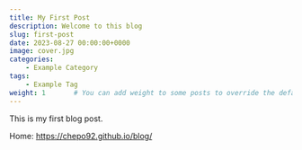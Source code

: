 ```yaml
---
title: My First Post
description: Welcome to this blog
slug: first-post
date: 2023-08-27 00:00:00+0000
image: cover.jpg
categories:
    - Example Category
tags:
    - Example Tag
weight: 1       # You can add weight to some posts to override the default sorting (date descending)
---
```


This is my first blog post.

Home: https://chepo92.github.io/blog/